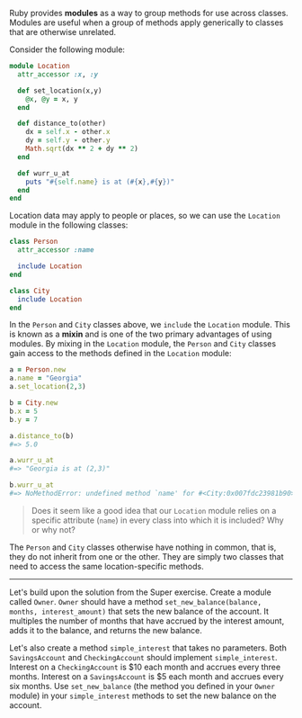 Ruby provides **modules** as a way to group methods for use across classes. Modules are useful when a group of methods apply generically to classes that are otherwise unrelated.

Consider the following module:

```ruby
module Location
  attr_accessor :x, :y

  def set_location(x,y)
    @x, @y = x, y
  end

  def distance_to(other)
    dx = self.x - other.x
    dy = self.y - other.y
    Math.sqrt(dx ** 2 + dy ** 2)
  end

  def wurr_u_at
    puts "#{self.name} is at (#{x},#{y})"
  end
end
```

Location data may apply to people or places, so we can use the `Location` module in the following classes:

```ruby
class Person
  attr_accessor :name

  include Location
end

class City
  include Location
end
```

In the `Person` and `City` classes above, we `include` the `Location` module. This is known as a **mixin** and is one of the two primary advantages of using modules. By mixing in the `Location` module, the `Person` and `City` classes gain access to the methods defined in the `Location` module:

```ruby
a = Person.new
a.name = "Georgia"
a.set_location(2,3)

b = City.new
b.x = 5
b.y = 7

a.distance_to(b)
#=> 5.0

a.wurr_u_at
#=> "Georgia is at (2,3)"

b.wurr_u_at
#=> NoMethodError: undefined method `name' for #<City:0x007fdc23981b90>
```

> Does it seem like a good idea that our `Location` module relies on a specific attribute (`name`) in every class into which it is included? Why or why not?

The `Person` and `City` classes otherwise have nothing in common, that is, they do not inherit from one or the other. They are simply two classes that need to access the same location-specific methods.

***

Let's build upon the solution from the Super exercise. Create a module called `Owner`. `Owner` should have a method `set_new_balance(balance, months, interest_amount)` that sets the new balance of the account. It multiples the number of months that have accrued by the interest amount, adds it to the balance, and returns the new balance.

Let's also create a method `simple_interest` that takes no parameters. Both `SavingsAccount` and `CheckingAccount` should implement `simple_interest`. Interest on a `CheckingAccount` is $10 each month and accrues every three months. Interest on a `SavingsAccount` is $5 each month and accrues every six months.  Use `set_new_balance` (the method you defined in your `Owner` module) in your `simple_interest` methods to set the new balance on the account.
